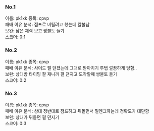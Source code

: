 ### No.1<br>
이름: pk1xk
종목: cpvp <br>
패배 이유 분석: 점프로 버틸려고 했는데 칼불남<br>
보완: 남은 체력 보고 쌍불토 들기 <br>
스코어: 0:1 <br>

### No.2<br>
이름: pk1xk
종목: cpvp <br>
패배 이유 분석: 사이드 펄 던졌는데 그대로 받아치기 투탭 깔끔하게 당함..<br>
보완: 상대방 타이밍 잘 재니까 펄 던지고 도착할때 쌍불토 들기<br>
스코어: 0:2 <br>

### No.3<br>
이름: pk1xk
종목: cpvp <br>
패배 이유 분석: 상대 정반대로 점프하고 뒤돌면서 펄엔크하는데 정확도가 대단함 <br>
보완: 상대가 뒤돌면 펄 던지기<br>
스코어: 0:3 <br>